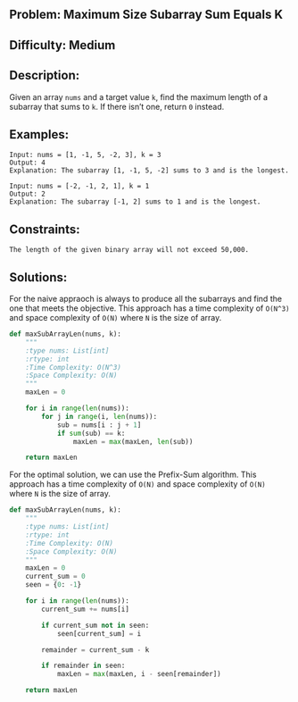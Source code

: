 ## Problem: Maximum Size Subarray Sum Equals K

## Difficulty: Medium

## Description:
Given an array `nums` and a target value `k`, find the maximum length of a subarray that sums to `k`. If there isn’t one, return `0` instead.

## Examples:
```
Input: nums = [1, -1, 5, -2, 3], k = 3
Output: 4
Explanation: The subarray [1, -1, 5, -2] sums to 3 and is the longest.
```

```
Input: nums = [-2, -1, 2, 1], k = 1
Output: 2
Explanation: The subarray [-1, 2] sums to 1 and is the longest.
```
## Constraints:
```
The length of the given binary array will not exceed 50,000.
```

## Solutions: 
For the naive appraoch is always to produce all the subarrays and find the one that meets the objective. This approach has a time complexity of `O(N^3)` and space complexity of `O(N)` where `N` is the size of array.

```python
def maxSubArrayLen(nums, k):
    """
    :type nums: List[int]
    :rtype: int
    :Time Complexity: O(N^3)
    :Space Complexity: O(N)
    """
    maxLen = 0

    for i in range(len(nums)):
        for j in range(i, len(nums)):
            sub = nums[i : j + 1]
            if sum(sub) == k:
                maxLen = max(maxLen, len(sub))

    return maxLen

```

For the optimal solution, we can use the Prefix-Sum algorithm. This approach has a time complexity of `O(N)` and space complexity of `O(N)` where `N` is the size of array.

 
```python
def maxSubArrayLen(nums, k):
    """
    :type nums: List[int]
    :rtype: int
    :Time Complexity: O(N)
    :Space Complexity: O(N)
    """
    maxLen = 0
    current_sum = 0
    seen = {0: -1}

    for i in range(len(nums)):
        current_sum += nums[i]

        if current_sum not in seen:
            seen[current_sum] = i

        remainder = current_sum - k

        if remainder in seen:
            maxLen = max(maxLen, i - seen[remainder])

    return maxLen

```


